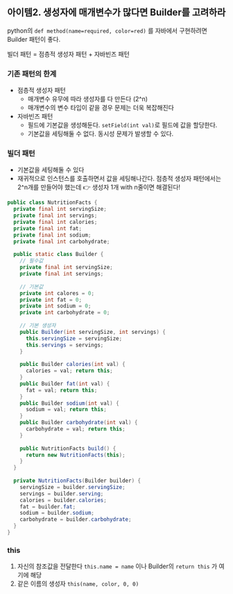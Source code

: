 ## 아이템2. 생성자에 매개변수가 많다면 Builder를 고려하라

python의 `def method(name=required, color=red)` 를 자바에서 구현하려면 Builder 패턴이 좋다.

빌더 패턴 = 점층적 생성자 패턴 + 자바빈즈 패턴





### 기존 패턴의 한계

- 점층적 생성자 패턴
  - 매개변수 유무에 따라 생성자를 다 만든다 (2^n)
  - 매개변수의 변수 타입이 같을 경우 문제는 더욱 복잡해진다
- 자바빈즈 패턴
  - 필드에 기본값을 생성해둔다. `setField(int val)`로 필드에 값을 할당한다.
  - 기본값을 세팅해둘 수 없다. 동시성 문제가 발생할 수 있다.





### 빌더 패턴

- 기본값을 세팅해둘 수 있다
- 재귀적으로 인스턴스를 호출하면서 값을 세팅해나간다. 
  점층적 생성자 패턴에서는 2^n개를 만들어야 했는데 👉 생성자 1개 with n줄이면 해결된다!

```java
public class NutritionFacts {
  private final int servingSize;
  private final int servings;
  private final int calories;
  private final int fat;
  private final int sodium;
  private final int carbohydrate;
  
  public static class Builder {
    // 필수값
    private final int servingSize;
    private final int servings;
    
    // 기본값
    private int calores = 0;
    private int fat = 0;
    private int sodium = 0;
    private int carbohydrate = 0;
    
    // 기본 생성자
    public Builder(int servingSize, int servings) {
      this.servingSize = servingSize;
      this.servings = servings;
    }
    
    public Builder calories(int val) {
      calories = val; return this;
    }
    public Builder fat(int val) {
      fat = val; return this;
    }
    public Builder sodium(int val) {
      sodium = val; return this;
    }
    public Builder carbohydrate(int val) {
      carbohydrate = val; return this;
    }
    
    public NutritionFacts build() {
      return new NutritionFacts(this);
    }
  }
  
  private NutritionFacts(Builder builder) {
    servingSize = builder.servingSize;
    servings = builder.serving;
   	calories = builder.calories;
    fat = builder.fat;
    sodium = builder.sodium;
    carbohydrate = builder.carbohydrate;
  }
}
```





### this

1) 자신의 참조값을 전달한다
   `this.name = name` 이나 Builder의 `return this` 가 여기에 해당
2) 같은 이름의 생성자
   `this(name, color, 0, 0)`